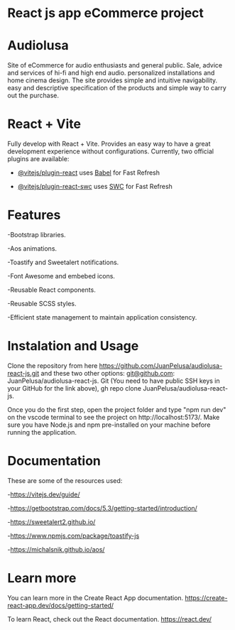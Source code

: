 
# React js app eCommerce project

# Audiolusa

Site of eCommerce for audio enthusiasts and general public.
Sale, advice and services of hi-fi and high end audio.
personalized installations and home cinema design.
The site provides simple and intuitive navigability. easy and descriptive specification of the products and simple way to carry out the purchase.

# React + Vite

Fully develop with React + Vite. Provides an easy way to have a great development experience without configurations.
Currently, two official plugins are available:

- [@vitejs/plugin-react](https://github.com/vitejs/vite-plugin-react/blob/main/packages/plugin-react/README.md) uses [Babel](https://babeljs.io/) for Fast Refresh

- [@vitejs/plugin-react-swc](https://github.com/vitejs/vite-plugin-react-swc) uses [SWC](https://swc.rs/) for Fast Refresh

# Features

-Bootstrap libraries.

-Aos animations.

-Toastify and Sweetalert notifications.

-Font Awesome and embebed icons.

-Reusable React components.

-Reusable SCSS styles.

-Efficient state management to maintain application consistency.

# Instalation and Usage

Clone the repository from here https://github.com/JuanPelusa/audiolusa-react-js.git
and these two other options:
git@github.com: JuanPelusa/audiolusa-react-js. Git
(You need to have public SSH keys in your GitHub for the link above),
gh repo clone JuanPelusa/audiolusa-react-js.

Once you do the first step, open the project folder and type "npm run dev" on the vscode terminal to see the project on http://localhost:5173/.
Make sure you have Node.js and npm pre-installed on your machine before running the application.

# Documentation

These are some of the resources used:

-https://vitejs.dev/guide/

-https://getbootstrap.com/docs/5.3/getting-started/introduction/

-https://sweetalert2.github.io/

-https://www.npmjs.com/package/toastify-js

-https://michalsnik.github.io/aos/

# Learn more

You can learn more in the Create React App documentation.
https://create-react-app.dev/docs/getting-started/

To learn React, check out the React documentation.
https://react.dev/